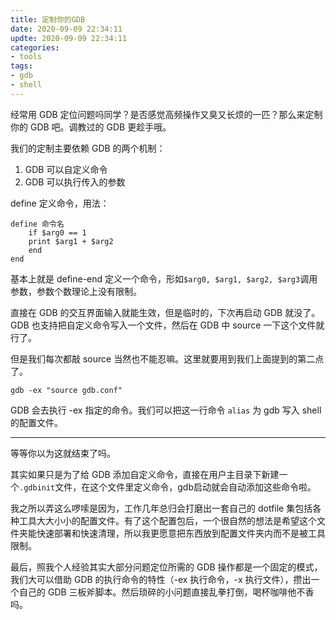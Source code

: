 ```yaml
---
title: 定制你的GDB
date: 2020-09-09 22:34:11
updte: 2020-09-09 22:34:11
categories:
- tools
tags:
- gdb
- shell
---
```

经常用 GDB 定位问题吗同学？是否感觉高频操作又臭又长烦的一匹？那么来定制你的 GDB 吧。调教过的 GDB 更趁手哦。
<!--more-->

我们的定制主要依赖 GDB 的两个机制：
1. GDB 可以自定义命令
2. GDB 可以执行传入的参数

define 定义命令，用法：
```
define 命令名
    if $arg0 == 1
	print $arg1 + $arg2
    end
end
```
基本上就是 define-end 定义一个命令，形如`$arg0, $arg1, $arg2, $arg3`调用参数，参数个数理论上没有限制。

直接在 GDB 的交互界面输入就能生效，但是临时的，下次再启动 GDB 就没了。GDB 也支持把自定义命令写入一个文件，然后在 GDB 中 source 一下这个文件就行了。

但是我们每次都敲 source 当然也不能忍嘛。这里就要用到我们上面提到的第二点了。
```
gdb -ex "source gdb.conf"
```
GDB 会去执行 -ex 指定的命令。我们可以把这一行命令 `alias` 为 gdb 写入 shell 的配置文件。

-----------
等等你以为这就结束了吗。

其实如果只是为了给 GDB 添加自定义命令，直接在用户主目录下新建一个`.gdbinit`文件，在这个文件里定义命令，gdb启动就会自动添加这些命令啦。

我之所以弄这么啰嗦是因为，工作几年总归会打磨出一套自己的 dotfile 集包括各种工具大大小小的配置文件。有了这个配置包后，一个很自然的想法是希望这个文件夹能快速部署和快速清理，所以我更愿意把东西放到配置文件夹内而不是被工具限制。

最后，照我个人经验其实大部分问题定位所需的 GDB 操作都是一个固定的模式，我们大可以借助 GDB 的执行命令的特性（-ex 执行命令，-x 执行文件），攒出一个自己的 GDB 三板斧脚本。然后琐碎的小问题直接乱拳打倒，喝杯咖啡他不香吗。 


